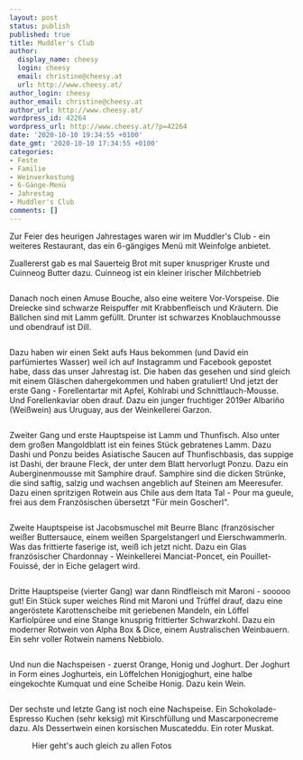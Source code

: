 ```yaml
---
layout: post
status: publish
published: true
title: Muddler's Club
author:
  display_name: cheesy
  login: cheesy
  email: christine@cheesy.at
  url: http://www.cheesy.at/
author_login: cheesy
author_email: christine@cheesy.at
author_url: http://www.cheesy.at/
wordpress_id: 42264
wordpress_url: http://www.cheesy.at/?p=42264
date: '2020-10-10 19:34:55 +0100'
date_gmt: '2020-10-10 17:34:55 +0100'
categories:
- Feste
- Familie
- Weinverkostung
- 6-Gänge-Menü
- Jahrestag
- Muddler's Club
comments: []
---
```

<!-- wp:paragraph -->
Zur Feier des heurigen Jahrestages waren wir im Muddler's Club - ein weiteres Restaurant, das ein 6-gängiges Menü mit Weinfolge anbietet.
<!-- /wp:paragraph -->
<!-- wp:paragraph -->
Zuallererst gab es mal Sauerteig Brot mit super knuspriger Kruste und Cuinneog Butter dazu. Cuinneog ist ein kleiner irischer Milchbetrieb
<!-- /wp:paragraph -->
<!-- wp:image {"id":42246} -->
<figure class="wp-block-image"><img src="{% link _fotos/events/2016-2020/2020/muddlers-club/Muddlers-Club-003.jpg %}" alt="" class="wp-image-42246"></figure>
<!-- /wp:image -->
<!-- wp:paragraph -->
Danach noch einen Amuse Bouche, also eine weitere Vor-Vorspeise. Die Dreiecke sind schwarze Reispuffer mit Krabbenfleisch und Kräutern. Die Bällchen sind mit Lamm gefüllt. Drunter ist schwarzes Knoblauchmousse und obendrauf ist Dill.
<!-- /wp:paragraph -->
<!-- wp:image {"id":42247} -->
<figure class="wp-block-image"><img src="{% link _fotos/events/2016-2020/2020/muddlers-club/Muddlers-Club-004.jpg %}" alt="" class="wp-image-42247"></figure>
<!-- /wp:image -->
<!-- wp:paragraph -->
Dazu haben wir einen Sekt aufs Haus bekommen (und David ein parfümiertes Wasser) weil ich auf Instagramm und Facebook gepostet habe, dass das unser Jahrestag ist. Die haben das gesehen und sind gleich mit einem Gläschen dahergekommen und haben gratuliert!
<!-- /wp:paragraph -->
<!-- wp:paragraph -->
Und jetzt der erste Gang - Forellentartar mit Apfel, Kohlrabi und Schnittlauch-Mousse. Und Forellenkaviar oben drauf.
<!-- /wp:paragraph -->
<!-- wp:paragraph -->
Dazu ein junger fruchtiger 2019er Albariño (Weißwein) aus Uruguay, aus der Weinkellerei Garzon.
<!-- /wp:paragraph -->
<!-- wp:image {"id":42250} -->
<figure class="wp-block-image"><img src="{% link _fotos/events/2016-2020/2020/muddlers-club/Muddlers-Club-007.jpg %}" alt="" class="wp-image-42250"></figure>
<!-- /wp:image -->
<!-- wp:paragraph -->
Zweiter Gang und erste Hauptspeise ist Lamm und Thunfisch. Also unter dem großen Mangoldblatt ist ein feines Stück gebratenes Lamm. Dazu Dashi und Ponzu beides Asiatische Saucen auf Thunfischbasis, das suppige ist Dashi, der braune Fleck, der unter dem Blatt hervorlugt Ponzu. Dazu ein Auberginenmousse mit Samphire drauf. Samphire sind die dicken Strünke, die sind saftig, salzig und wachsen angeblich auf Steinen am Meeresufer.
<!-- /wp:paragraph -->
<!-- wp:paragraph -->
Dazu einen spritzigen Rotwein aus Chile aus dem Itata Tal - Pour ma gueule, frei aus dem Französischen übersetzt "Für mein Goscherl".
<!-- /wp:paragraph -->
<!-- wp:image {"id":42252} -->
<figure class="wp-block-image"><img src="{% link _fotos/events/2016-2020/2020/muddlers-club/Muddlers-Club-009.jpg %}" alt="" class="wp-image-42252"></figure>
<!-- /wp:image -->
<!-- wp:paragraph -->
Zweite Hauptspeise ist Jacobsmuschel mit Beurre Blanc (französischer weißer Buttersauce, einem weißen Spargelstangerl und Eierschwammerln. Was das frittierte faserige ist, weiß ich jetzt nicht.
<!-- /wp:paragraph -->
<!-- wp:paragraph -->
Dazu ein Glas französischer Chardonnay - Weinkellerei Manciat-Poncet, ein Pouillet-Fouissé, der in Eiche gelagert wird.
<!-- /wp:paragraph -->
<!-- wp:image {"id":42254} -->
<figure class="wp-block-image"><img src="{% link _fotos/events/2016-2020/2020/muddlers-club/Muddlers-Club-011.jpg %}" alt="" class="wp-image-42254"></figure>
<!-- /wp:image -->
<!-- wp:paragraph -->
Dritte Hauptspeise (vierter Gang) war dann Rindfleisch mit Maroni - sooooo gut! Ein Stück super weiches Rind mit Maroni und Trüffel drauf, dazu eine angeröstete Karottenscheibe mit geriebenen Mandeln, ein Löffel Karfiolpüree und eine Stange knusprig frittierter Schwarzkohl.
<!-- /wp:paragraph -->
<!-- wp:paragraph -->
Dazu ein moderner Rotwein von Alpha Box & Dice, einem Australischen Weinbauern. Ein sehr voller Rotwein namens Nebbiolo.
<!-- /wp:paragraph -->
<!-- wp:image {"id":42256} -->
<figure class="wp-block-image"><img src="{% link _fotos/events/2016-2020/2020/muddlers-club/Muddlers-Club-013.jpg %}" alt="" class="wp-image-42256"></figure>
<!-- /wp:image -->
<!-- wp:paragraph -->
Und nun die Nachspeisen - zuerst Orange, Honig und Joghurt. Der Joghurt in Form eines Joghurteis, ein Löffelchen Honigjoghurt, eine halbe eingekochte Kumquat und eine Scheibe Honig.
<!-- /wp:paragraph -->
<!-- wp:paragraph -->
Dazu kein Wein.
<!-- /wp:paragraph -->
<!-- wp:image {"id":42257} -->
<figure class="wp-block-image"><img src="{% link _fotos/events/2016-2020/2020/muddlers-club/Muddlers-Club-014.jpg %}" alt="" class="wp-image-42257"></figure>
<!-- /wp:image -->
<!-- wp:paragraph -->
Der sechste und letzte Gang ist noch eine Nachspeise. Ein Schokolade-Espresso Kuchen (sehr keksig) mit Kirschfüllung und Mascarponecreme dazu.
<!-- /wp:paragraph -->
<!-- wp:paragraph -->
Als Dessertwein einen korsischen Muscateddu. Ein roter Muskat.
<!-- /wp:paragraph -->
<!-- wp:image {"id":42259,"linkDestination":"custom"} -->
<figure class="wp-block-image"><a href="{% link _fotos/events/2016-2020/2020/muddlers-club/index.md %}"><img src="{% link _fotos/events/2016-2020/2020/muddlers-club/Muddlers-Club-016.jpg %}" alt="" class="wp-image-42259"></a><br>
<figcaption>Hier geht's auch gleich zu allen Fotos</figcaption>
</figure>
<!-- /wp:image -->

